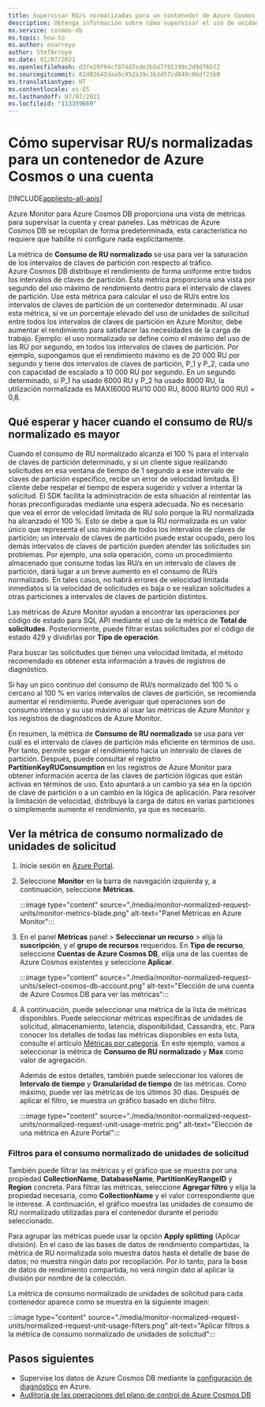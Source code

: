 ```yaml
---
title: Supervisar RU/s normalizadas para un contenedor de Azure Cosmos o una cuenta
description: Obtenga información sobre cómo supervisar el uso de unidades de solicitud normalizadas de una operación en Azure Cosmos DB. Los propietarios de una cuenta de Azure Cosmos DB pueden conocer qué operaciones consumen más unidades de solicitud.
ms.service: cosmos-db
ms.topic: how-to
ms.author: esarroyo
author: StefArroyo
ms.date: 01/07/2021
ms.openlocfilehash: d3fe29f94cf874d7ede2b5d7f85199c2d9df65f2
ms.sourcegitcommit: 82d82642daa5c452a39c3b3d57cd849c06df21b0
ms.translationtype: HT
ms.contentlocale: es-ES
ms.lasthandoff: 07/07/2021
ms.locfileid: "113359669"
---
```

# <a name="how-to-monitor-normalized-rus-for-an-azure-cosmos-container-or-an-account"></a>Cómo supervisar RU/s normalizadas para un contenedor de Azure Cosmos o una cuenta
[!INCLUDE[appliesto-all-apis](includes/appliesto-all-apis.md)]

Azure Monitor para Azure Cosmos DB proporciona una vista de métricas para supervisar la cuenta y crear paneles. Las métricas de Azure Cosmos DB se recopilan de forma predeterminada, esta característica no requiere que habilite ni configure nada explícitamente.

La métrica de **Consumo de RU normalizado** se usa para ver la saturación de los intervalos de claves de partición con respecto al tráfico. Azure Cosmos DB distribuye el rendimiento de forma uniforme entre todos los intervalos de claves de partición. Esta métrica proporciona una vista por segundo del uso máximo de rendimiento dentro para el intervalo de claves de partición. Use esta métrica para calcular el uso de RU/s entre los intervalos de claves de partición de un contenedor determinado. Al usar esta métrica, si ve un porcentaje elevado del uso de unidades de solicitud entre todos los intervalos de claves de partición en Azure Monitor, debe aumentar el rendimiento para satisfacer las necesidades de la carga de trabajo. Ejemplo: el uso normalizado se define como el máximo del uso de las RU por segundo, en todos los intervalos de claves de partición. Por ejemplo, supongamos que el rendimiento máximo es de 20 000 RU por segundo y tiene dos intervalos de claves de partición, P_1 y P_2, cada uno con capacidad de escalado a 10 000 RU por segundo. En un segundo determinado, si P_1 ha usado 6000 RU y P_2 ha usado 8000 RU, la utilización normalizada es MAX(6000 RU/10 000 RU, 8000 RU/10 000 RU) = 0,8.

## <a name="what-to-expect-and-do-when-normalized-rus-is-higher"></a>Qué esperar y hacer cuando el consumo de RU/s normalizado es mayor

Cuando el consumo de RU normalizado alcanza el 100 % para el intervalo de claves de partición determinado, y si un cliente sigue realizando solicitudes en esa ventana de tiempo de 1 segundo a ese intervalo de claves de partición específico, recibe un error de velocidad limitada. El cliente debe respetar el tiempo de espera sugerido y volver a intentar la solicitud. El SDK facilita la administración de esta situación al reintentar las horas preconfiguradas mediante una espera adecuada.  No es necesario que vea el error de velocidad limitada de RU solo porque la RU normalizada ha alcanzado el 100 %. Esto se debe a que la RU normalizada es un valor único que representa el uso máximo de todos los intervalos de claves de partición; un intervalo de claves de partición puede estar ocupado, pero los demás intervalos de claves de partición pueden atender las solicitudes sin problemas. Por ejemplo, una sola operación, como un procedimiento almacenado que consume todas las RU/s en un intervalo de claves de partición, dará lugar a un breve aumento en el consumo de RU/s normalizado. En tales casos, no habrá errores de velocidad limitada inmediatos si la velocidad de solicitudes es baja o se realizan solicitudes a otras particiones a intervalos de claves de partición distintos. 

Las métricas de Azure Monitor ayudan a encontrar las operaciones por código de estado para SQL API mediante el uso de la métrica de **Total de solicitudes**. Posteriormente, puede filtrar estas solicitudes por el código de estado 429 y dividirlas por **Tipo de operación**.  

Para buscar las solicitudes que tienen una velocidad limitada, el método recomendado es obtener esta información a través de registros de diagnóstico.

Si hay un pico continuo del consumo de RU/s normalizado del 100 % o cercano al 100 % en varios intervalos de claves de partición, se recomienda aumentar el rendimiento. Puede averiguar qué operaciones son de consumo intenso y su uso máximo al usar las métricas de Azure Monitor y los registros de diagnósticos de Azure Monitor.

En resumen, la métrica de **Consumo de RU normalizado** se usa para ver cuál es el intervalo de claves de partición más eficiente en términos de uso. Por tanto, permite sesgar el rendimiento hacia un intervalo de claves de partición. Después, puede consultar el registro **PartitionKeyRUConsumption** en los registros de Azure Monitor para obtener información acerca de las claves de partición lógicas que están activas en términos de uso. Esto apuntará a un cambio ya sea en la opción de clave de partición o a un cambio en la lógica de aplicación. Para resolver la limitación de velocidad, distribuya la carga de datos en varias particiones o simplemente aumente el rendimiento, ya que es necesario. 

## <a name="view-the-normalized-request-unit-consumption-metric"></a>Ver la métrica de consumo normalizado de unidades de solicitud

1. Inicie sesión en [Azure Portal](https://portal.azure.com/).

2. Seleccione **Monitor** en la barra de navegación izquierda y, a continuación, seleccione **Métricas**.

   :::image type="content" source="./media/monitor-normalized-request-units/monitor-metrics-blade.png" alt-text="Panel Métricas en Azure Monitor":::

3. En el panel **Métricas** panel > **Seleccionar un recurso** > elija la **suscripción**, y el **grupo de recursos** requeridos. En **Tipo de recurso**, seleccione **Cuentas de Azure Cosmos DB**, elija una de las cuentas de Azure Cosmos existentes y seleccione **Aplicar**.

   :::image type="content" source="./media/monitor-normalized-request-units/select-cosmos-db-account.png" alt-text="Elección de una cuenta de Azure Cosmos DB para ver las métricas":::

4. A continuación, puede seleccionar una métrica de la lista de métricas disponibles. Puede seleccionar métricas específicas de unidades de solicitud, almacenamiento, latencia, disponibilidad, Cassandra, etc. Para conocer los detalles de todas las métricas disponibles en esta lista, consulte el artículo [Métricas por categoría](monitor-cosmos-db-reference.md). En este ejemplo, vamos a seleccionar la métrica de **Consumo de RU normalizado** y **Max** como valor de agregación.

   Además de estos detalles, también puede seleccionar los valores de **Intervalo de tiempo** y **Granularidad de tiempo** de las métricas. Como máximo, puede ver las métricas de los últimos 30 días.  Después de aplicar el filtro, se muestra un gráfico basado en dicho filtro.

   :::image type="content" source="./media/monitor-normalized-request-units/normalized-request-unit-usage-metric.png" alt-text="Elección de una métrica en Azure Portal":::

### <a name="filters-for-normalized-request-unit-consumption"></a>Filtros para el consumo normalizado de unidades de solicitud

También puede filtrar las métricas y el gráfico que se muestra por una propiedad **CollectionName**, **DatabaseName**, **PartitionKeyRangeID** y **Region** concreta. Para filtrar las métricas, seleccione **Agregar filtro** y elija la propiedad necesaria, como **CollectionName** y el valor correspondiente que le interese. A continuación, el gráfico muestra las unidades de consumo de RU normalizado utilizadas para el contenedor durante el período seleccionado.  

Para agrupar las métricas puede usar la opción **Apply splitting** (Aplicar división). En el caso de las bases de datos de rendimiento compartidas, la métrica de RU normalizada solo muestra datos hasta el detalle de base de datos; no muestra ningún dato por recopilación. Por lo tanto, para la base de datos de rendimiento compartida, no verá ningún dato al aplicar la división por nombre de la colección.

La métrica de consumo normalizado de unidades de solicitud para cada contenedor aparece como se muestra en la siguiente imagen:

:::image type="content" source="./media/monitor-normalized-request-units/normalized-request-unit-usage-filters.png" alt-text="Aplicar filtros a la métrica de consumo normalizado de unidades de solicitud":::

## <a name="next-steps"></a>Pasos siguientes

* Supervise los datos de Azure Cosmos DB mediante la [configuración de diagnóstico](cosmosdb-monitor-resource-logs.md) en Azure.
* [Auditoría de las operaciones del plano de control de Azure Cosmos DB](audit-control-plane-logs.md)
